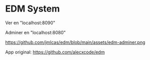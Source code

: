 # EDM System

Ver en "localhost:8090"

Adminer en "localhost:8080"

https://github.com/jmlcas/edm/blob/main/assets/edm-adminer.png

App original: https://github.com/alecxcode/edm


